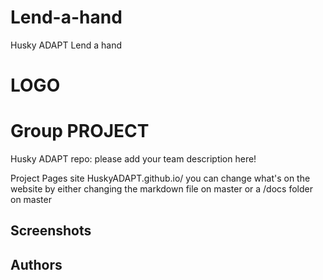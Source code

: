 # Lend-a-hand
Husky ADAPT Lend a hand


# LOGO

# Group PROJECT 
Husky ADAPT repo: please add your team description here!

Project Pages site HuskyADAPT.github.io/<GroupName>	
you can change what's on the website by either changing the markdown file on master or a /docs folder on master


## Screenshots

## Authors
